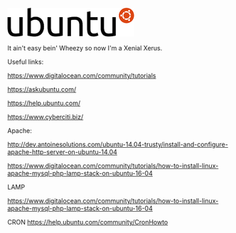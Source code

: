![alt text](https://github.com/Jimbobb3r/ubuntu/blob/master/Logo-ubuntu.svg.png?raw=true "Ubuntu Logo")

It ain't easy bein' Wheezy so now I'm a Xenial Xerus.


Useful links: 

https://www.digitalocean.com/community/tutorials 

https://askubuntu.com/ 

https://help.ubuntu.com/ 

https://www.cyberciti.biz/ 

Apache:

http://dev.antoinesolutions.com/ubuntu-14.04-trusty/install-and-configure-apache-http-server-on-ubuntu-14.04

https://www.digitalocean.com/community/tutorials/how-to-install-linux-apache-mysql-php-lamp-stack-on-ubuntu-16-04 

LAMP

https://www.digitalocean.com/community/tutorials/how-to-install-linux-apache-mysql-php-lamp-stack-on-ubuntu-16-04 

CRON 
https://help.ubuntu.com/community/CronHowto 

